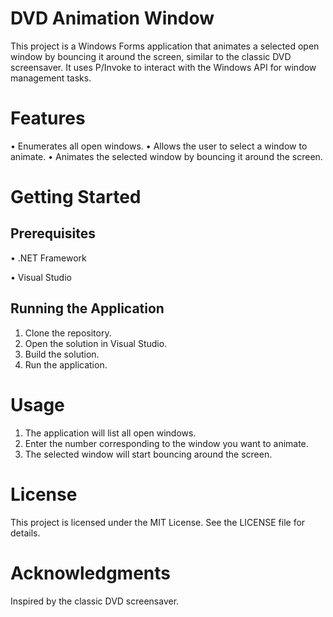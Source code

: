 # DVD Animation Window
This project is a Windows Forms application that animates a selected open window by bouncing it around the screen, similar to the classic DVD screensaver. It uses P/Invoke to interact with the Windows API for window management tasks.

# Features
•	Enumerates all open windows.
•	Allows the user to select a window to animate.
•	Animates the selected window by bouncing it around the screen.

# Getting Started
## Prerequisites
•	.NET Framework

•	Visual Studio

## Running the Application
1.	Clone the repository.
2.	Open the solution in Visual Studio.
3.	Build the solution.
4.	Run the application.
   
# Usage
1.	The application will list all open windows.
2.	Enter the number corresponding to the window you want to animate.
3.	The selected window will start bouncing around the screen.

# License
This project is licensed under the MIT License. See the LICENSE file for details.

# Acknowledgments
Inspired by the classic DVD screensaver.
